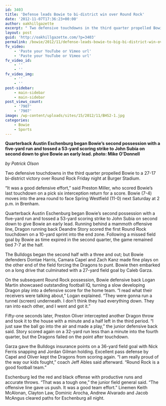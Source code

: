 ```yaml
---
id: 3403
title: 'Defense leads Bowie to bi-district win over Round Rock'
date: '2012-11-07T17:36:23+00:00'
author: oakhillgazette
excerpt: " Two defensive touchdowns in the third quarter propelled Bowie to a 27-17 bi-district victory over Round Rock Friday night at Burger Stadium.\n\n“It was a good defensive effort,” said Preston Miller, who scored Bowie’s last touchdown on a pick six interception return for a score. Bowie (7-4) moves into the area round to face Spring Westfield (11-0) next Saturday at 2 p.m. in Brenham."
layout: post
guid: 'http://oakhillgazette.com/?p=3403'
permalink: /bowie/2012/11/defense-leads-bowie-to-big-bi-district-win-over-round-rock/
fv_video:
    - 'Paste your YouTube or Vimeo url'
    - 'Paste your YouTube or Vimeo url'
fv_video_id:
    - ''
    - ''
fv_video_img:
    - ''
    - ''
post-sidebar:
    - main-sidebar
    - main-sidebar
post_views_count:
    - '7907'
    - '7907'
image: /wp-content/uploads/sites/15/2012/11/BHS2-1.jpg
categories:
    - Bowie
    - Sports
---
```


**Quarterback Austin Eschenburg began Bowie’s second possession with a five-yard run and tossed a 53-yard scoring strike to John Subia on second down to give Bowie an early lead. photo: Mike O’Donnell**

*by Patrick Olson*

Two defensive touchdowns in the third quarter propelled Bowie to a 27-17 bi-district victory over Round Rock Friday night at Burger Stadium.

“It was a good defensive effort,” said Preston Miller, who scored Bowie’s last touchdown on a pick six interception return for a score. Bowie (7-4) moves into the area round to face Spring Westfield (11-0) next Saturday at 2 p.m. in Brenham.

Quarterback Austin Eschenburg began Bowie’s second possession with a five-yard run and tossed a 53-yard scoring strike to John Subia on second down to give Bowie an early lead. Running behind a mammoth offensive line, Dragon running back Deandre Story scored the first Round Rock touchdown on a 10-yard sprint into the end zone. Following a missed field goal by Bowie as time expired in the second quarter, the game remained tied 7-7 at the half.

The Bulldogs began the second half with a three and out; but Bowie defenders Dontae Harris, Camara Capel and Zach Kanz made fine plays on the other end of the field forcing the Dragons to punt. Bowie then embarked on a long drive that culminated with a 27-yard field goal by Caleb Garza.

On the subsequent Round Rock possession, Bowie defensive back Logan Martin showcased outstanding football IQ, turning a slow developing Dragon play into a defensive score for the home team. “I read what their receivers were talking about,” Logan explained. “They were gonna run a tunnel (screen) underneath. I don’t think they had everything down. They ran into each other, and I went and got it.”

Fifty-one seconds later, Preston Oliver intercepted another Dragon throw and took it to the house with a minute and a half left in the third period. “I just saw the ball go into the air and made a play,” the junior defensive back said. Story scored again on a 32-yard run less than a minute into the fourth quarter, but the Dragons failed on the point after touchdown.

Garza gave the Bulldogs insurance points on a 36-yard field goal with Nick Ferris snapping and Jordan Gilman holding. Excellent pass defense by Capel and Oliver kept the Dragons from scoring again. “I am really proud of the way our kids fought,” coach Jeff Ables said afterward. “Round Rock is a good football team.”

Eschenburg led the red and black offense with productive runs and accurate throws. “That was a tough one,” the junior field general said. “The offensive line gave us push. It was a good team effort.” Linemen Keith McAlonan, Clayton Law, Dominic Arocha, Andrew Alvarado and Jacob McAngus cleared paths for Eschenburg all night.